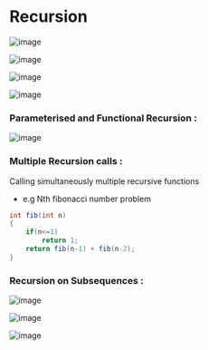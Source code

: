 # Recursion

![image](https://user-images.githubusercontent.com/23376002/166132381-9a7eb0b2-ec40-413b-87a6-ff8d0897364b.png)

![image](https://user-images.githubusercontent.com/23376002/166134204-d13561b6-3d97-4557-8798-f3aebb4de7ec.png)

![image](https://user-images.githubusercontent.com/23376002/166134813-5704f457-b8ee-4c01-bb24-9e4e50824b33.png)

![image](https://user-images.githubusercontent.com/23376002/166134826-9c2d8535-1858-438f-9ca5-bf220dea2532.png)

### Parameterised and Functional Recursion :

![image](https://user-images.githubusercontent.com/23376002/166135482-134d9677-8a17-4d90-a685-26cefbb507b3.png)


### Multiple Recursion calls :
Calling simultaneously multiple recursive functions
- e.g Nth fibonacci number problem


```java
int fib(int n)
{
    if(n<=1)
        return 1;
    return fib(n-1) + fib(n-2);
}

```

### Recursion on Subsequences :

![image](https://user-images.githubusercontent.com/23376002/166149593-2534f42e-e774-416c-8828-5e3ad1594125.png)

![image](https://user-images.githubusercontent.com/23376002/166149641-7b82170b-c5b5-40ed-97f0-53ce1bc1f1ad.png)

![image](https://user-images.githubusercontent.com/23376002/166150020-042b1064-c17a-4f76-844b-ad6f9368167b.png)




